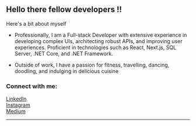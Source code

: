 

<div align="left">
<h2> Hello there fellow developers !!</h2> 
  <p>Here's a bit about myself</p>

- Professionally, I am a Full-stack Developer with extensive experience in developing complex UIs, architecting robust APIs, and improving user experiences. Proficient in technologies such as React, Next.js, SQL Server, .NET Core, and .NET Framework.

- Outside of work, I have a passion for fitness, travelling, dancing, doodling, and indulging in delicious cuisine

<h3 align="left">Connect with me:</h3>
<p align="left">
<a href="https://linkedin.com/in/utkarshkalra" target="blank">LinkedIn</a><br>
<a href="https://instagram.com/utkarshxkalra" target="blank">Instagram</a><br>
<a href="https://medium.com/@utkarshkalra" target="blank">Medium</a>
</p>
<hr>
</div>




